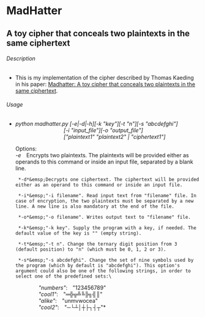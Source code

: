 # MadHatter
## A toy cipher that conceals two plaintexts in the same ciphertext



###### Description

*  This is my implementation of the cipher described by Thomas Kaeding in his
paper: [Madhatter: A toy cipher that conceals two plaintexts in the same
ciphertext](https://eprint.iacr.org/2020/301.pdf).



###### Usage

*  *python madhatter.py [-e|-d|-h][-k "key"][-t "n"][-s "abcdefghi"]\
&emsp;&emsp;&emsp;&emsp;&emsp;&emsp;&emsp;&emsp;&emsp;[-i "input_file"][-o "output_file"]\
&emsp;&emsp;&emsp;&emsp;&emsp;&emsp;&emsp;&emsp;&emsp;["plaintext1" "plaintext2" | "ciphertext1"]*

	Options:\
		*-e*&emsp;Encrypts two plaintexts. The plaintexts will be provided either as operands to this command or inside an input file, separated by a blank line.

		*-d*&emsp;Decrypts one ciphertext. The ciphertext will be provided either as an operand to this command or inside an input file.

		*-i*&emsp;"-i filename". Read input text from "filename" file. In case of encryption, the two plaintexts must be separated by a new line. A new line is also mandatory at the end of the file.

		*-o*&emsp;"-o filename". Writes output text to "filename" file.

		*-k*&emsp;"-k key". Supply the program with a key, if needed. The default value of the key is "" (empty string).

		*-t*&emsp;"-t n". Change the ternary digit position from 3 (default position) to "n" (which must be 0, 1, 2 or 3).

		*-s*&emsp;"-s abcdefghi". Change the set of nine symbols used by the program (which by default is "abcdefghi"). This option's argument could also be one of the following strings, in order to select one of the predefined sets:\
&emsp;&emsp;&emsp;&emsp;&emsp;&emsp;*"numbers"*:&emsp;"123456789"\
&emsp;&emsp;&emsp;&emsp;&emsp;&emsp;*"cool1"*:&emsp;"═╬╦╩╚╠╗╣║"\
&emsp;&emsp;&emsp;&emsp;&emsp;&emsp;*"alike"*:&emsp;"unmvwocea"\
&emsp;&emsp;&emsp;&emsp;&emsp;&emsp;*"cool2"*:&emsp;"─└┴│┼├┐┤┬"*
